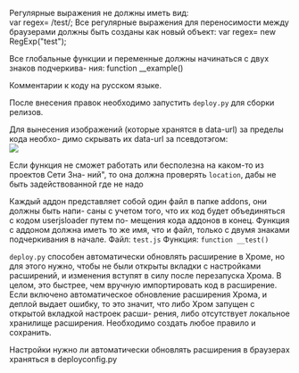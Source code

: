 ﻿Регулярные выражения не должны иметь вид:  
    var regex= /test/;
Все регулярные выражения для переносимости между браузерами должны быть  созданы
как новый объект:
    var regex= new RegExp("test");

Все глобальные функции  и переменные должны начинаться с двух знаков подчеркива-
ния:
    function __example()

Комментарии к коду на русском языке.

После внесения правок необходимо запустить `deploy.py` для сборки релизов.

Для вынесения изображений (которые хранятся в data-url) за  пределы кода необхо-
димо скрывать их data-url за псевдотэгом:  
    <img src='[DEPLOY:image64]images/path.png[/DEPLOY]'>

Если функция не сможет работать или бесполезна на каком-то из проектов Сети Зна-
ний", то она должна проверять `location`, дабы не быть задействованной где не надо

Каждый аддон представляет собой один файл в папке addons, они должны быть  напи-
саны с учетом того, что их код будет объединяться с кодом userjsloader путем по-
мещения кода аддонов в конец. Функция с аддоном должна иметь то  же  имя,  что и
файл, только с двумя знаками подчеркивания в начале.
Файл: `test.js`  Функция: `function __test()`

`deploy.py` способен автоматически обновлять расширение в Хроме, но для этого нужно,
чтобы не были открыты вкладки с настройками расширений, и изменения вступят в силу
после перезапуска Хрома. В целом, это быстрее, чем вручную импортировать код в
расширение.
Если включено автоматическое обновление расширения Хрома, и деплой выдает
ошибку, то это значит, что либо Хром запущен с открытой вкладкой настроек расши-
рения, либо отсутствует локальное хранилище расширения. Необходимо создать любое
правило и сохранить.

Настройки нужно ли автоматически обновлять расширения в браузерах храняться в 
deployconfig.py


